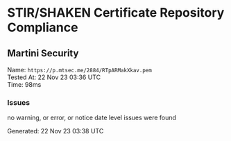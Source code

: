 # STIR/SHAKEN Certificate Repository Compliance

## Martini Security

Name: `https://p.mtsec.me/2884/RTpARMakXkav.pem`\
Tested At: 22 Nov 23 03:36 UTC\
Time: 98ms

### Issues

no warning, or error, or notice date level issues were found

Generated: 22 Nov 23 03:38 UTC